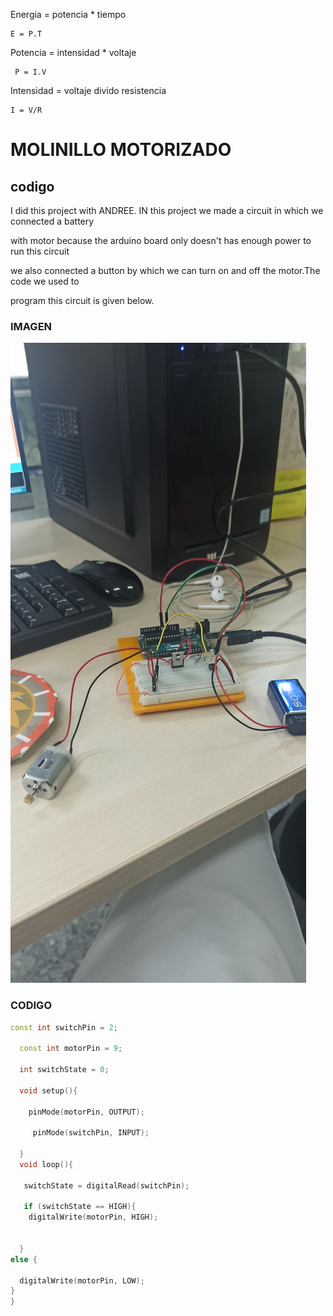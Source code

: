  Energia = potencia * tiempo
 
 
    E = P.T
    
 
    
    
 Potencia = intensidad * voltaje
 
 
     P = I.V
     
     
 Intensidad = voltaje divido resistencia
 
 
    I = V/R
    

# MOLINILLO MOTORIZADO



## codigo

I did this project with ANDREE. IN this project we made a circuit in which we connected a battery 


with motor because the arduino board only doesn't has enough power to run this circuit 


we also connected a button by which we can turn on and off the motor.The code we used to


program this circuit is given below.




### IMAGEN



![](https://github.com/Samael696/arduino/blob/main/IMG_20220119_101702.jpg?raw=true)




### CODIGO


``` C++
const int switchPin = 2;

  const int motorPin = 9;

  int switchState = 0;
  
  void setup(){

    pinMode(motorPin, OUTPUT);
    
     pinMode(switchPin, INPUT);
  
  }
  void loop(){

   switchState = digitalRead(switchPin);

   if (switchState == HIGH){
    digitalWrite(motorPin, HIGH);
    
   
  }
else {

  digitalWrite(motorPin, LOW);
}
}
```
